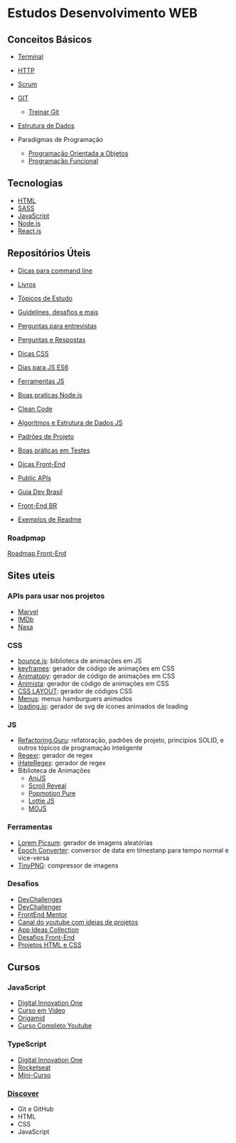 # Estudos Desenvolvimento WEB

## Conceitos Básicos
- [Terminal](Conceitos/Terminal.md)

- [HTTP](Conceitos/http.md)

- [Scrum](Conceitos/scrum.md)

- [GIT](Conceitos/git.md)
   - [Treinar Git](https://learngitbranching.js.org/?locale=pt_BR)

- [Estrutura de Dados](Conceitos/EstruturaDados.md)

- Paradigmas de Programação
   - [Programação Orientada a Objetos](Conceitos/poo.md)
   - [Programação Funcional](Conceitos/pf.md)

## Tecnologias
 - [HTML](HTML/README.md)
 - [SASS](SCSS/README.md)
 - [JavaScript](JavaScript/readme.md)
 - [Node.js](NodeJS/README.md)
 - [React.js](ReactJS/README.md)

## Repositórios Úteis
- [Dicas para command line](https://github.com/jlevy/the-art-of-command-line)

- [Livros](https://github.com/EbookFoundation/free-programming-books/blob/master/books/free-programming-books-pt_BR.md)
- [Tópicos de Estudo](https://github.com/jwasham/coding-interview-university/blob/main/translations/README-ptbr.md)
- [Guidelines, desafios e mais](https://github.com/juntossomosmais)
- [Perguntas para entrevistas](https://github.com/yangshun/tech-interview-handbook)
- [Perguntas e Respostas](https://github.com/lydiahallie/javascript-questions/blob/master/pt-BR/README_pt_BR.md)

- [Dicas CSS](https://github.com/AllThingsSmitty/css-protips)
- [Dias para JS ES6](https://github.com/metagrover/ES6-for-humans)
- [Ferramentas JS](https://github.com/verekia/js-stack-from-scratch)
- [Boas praticas Node.js](https://github.com/goldbergyoni/nodebestpractices)
- [Clean Code](https://github.com/ryanmcdermott/clean-code-javascript)
- [Algoritmos e Estrutura de Dados JS](https://github.com/trekhleb/javascript-algorithms)
- [Padrões de Projeto](https://github.com/elsewhencode/project-guidelines)
- [Boas práticas em Testes](https://github.com/goldbergyoni/javascript-testing-best-practices)
- [Dicas Front-End](https://github.com/thedaviddias/Front-End-Checklist)
- [Public APIs](https://github.com/public-apis/public-apis)

- [Guia Dev Brasil](https://github.com/arthurspk/guiadevbrasil)
- [Front-End BR](https://github.com/frontendbr)

- [Exemplos de Readme](https://github.com/iuricode/readme-template)

### Roadpmap
[Roadmap Front-End](https://github.com/iuricode/front-end-do-zero)

## Sites uteis
### APIs para usar nos projetos
- [Marvel](https://developer.marvel.com)
- [IMDb](https://developer.imdb.com)
- [Nasa](https://api.nasa.gov)

### CSS
- [bounce.js](bouncejs.com): biblioteca de animações em JS
- [keyframes](keyframes.app/animate): gerador de código de animações em CSS
- [Animatopy](sarthology.github.io/Animatopy): gerador de código de animações em CSS
- [Animista](animista.net): gerador de código de animações em CSS
- [CSS LAYOUT](https://csslayout.io/): gerador de códigos CSS
- [Menus](https://march08.github.io/animated-burgers/): menus hamburguers animados
- [loading.io](loading.io): gerador de svg de ícones animados de loading

### JS
- [Refactoring.Guru](https://refactoring.guru/pt-br): refatoração, padrões de projeto, princípios SOLID, e outros tópicos de programação inteligente
- [Regexr](regexr.com): gerador de regex
- [iHateRegex](ihateregex.io): gerador de regex
- Biblioteca de Animações
  - [AniJS](anijs.github.io)
  - [Scroll Reveal](scrollrevealjs.org)
  - [Popmotion Pure](popmotion.io/pure)
  - [Lottie JS](airbnb.io/lottie)
  - [MOJS](mojs.github.io)

### Ferramentas
- [Lorem Picsum](picsum.photos): gerador de imagens aleatórias
- [Epoch Converter](www.epochconverter.com): conversor de data em timestanp para tempo normal e vice-versa
- [TinyPNG](tinypng.com): compressor de imagens

### Desafios
- [DevChallenges](https://devchallenges.io/)
- [DevChallenger](https://www.devchallenge.com.br/)
- [FrontEnd Mentor](https://www.frontendmentor.io/)
- [Canal do youtube com ideias de projetos](https://github.com/bedimcode/)
- [App Ideas Collection](https://github.com/florinpop17/app-ideas)
- [Desafios Front-End](https://github.com/felipefialho/frontend-challenges)
- [Projetos HTML e CSS](https://github.com/rafaballerini/10ProjetosHTMLeCSS)

## Cursos
### JavaScript
  - [Digital Innovation One](https://web.digitalinnovation.one/browse?filter=JavaScript)
  - [Curso em Vídeo](https://www.cursoemvideo.com/course/javascript/)
  - [Origamid](https://youtube.com/playlist?list=PL9rc_FjKlX39T78CUANwmdta_d1CgUtMt)
  - [Curso Completo Youtube](https://youtu.be/i6Oi-YtXnAU)
### TypeScript
  - [Digital Innovation One](https://web.digitalinnovation.one/browse?filter=TypeScript)
  - [Rocketseat](https://youtu.be/0mYq5LrQN1s)
  - [Mini-Curso](https://www.youtube.com/playlist?list=PLlAbYrWSYTiPanrzauGa7vMuve7_vnXG_)
### [Discover](https://app.rocketseat.com.br/discover)
  - Git e GitHub
  - HTML
  - CSS
  - JavaScript
